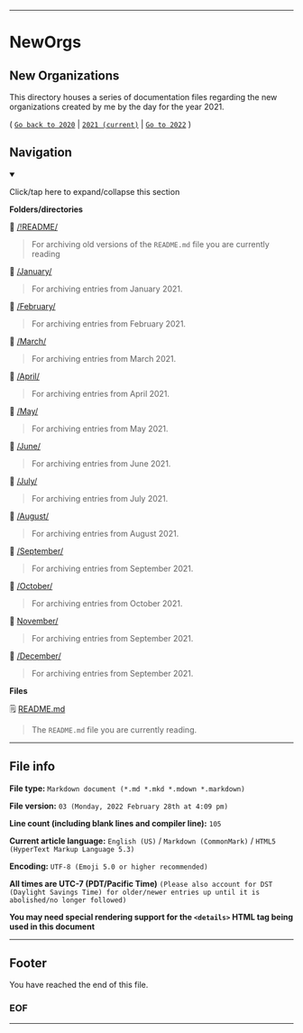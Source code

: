 
***

# NewOrgs

## New Organizations

This directory houses a series of documentation files regarding the new organizations created by me by the day for the year 2021.

( [`Go back to 2020`](/NewOrgs/2020/) | [`2021 (current)`](/NewOrgs/2021/) | [`Go to 2022`](/NewOrgs/2022/) )

## Navigation

<details open><summary><p lang="en">Click/tap here to expand/collapse this section</p></summary>

**Folders/directories**

📁 [/!README/](/NewOrgs/2021/!README/)

> For archiving old versions of the `README.md` file you are currently reading

📁 [/January/](/NewOrgs/2021/January/)

> For archiving entries from January 2021.

📁 [/February/](/NewOrgs/2021/February/)

> For archiving entries from February 2021.

📁 [/March/](/NewOrgs/2021/March/)

> For archiving entries from March 2021.

📁 [/April/](/NewOrgs/2021/April/)

> For archiving entries from April 2021.

📁 [/May/](/NewOrgs/2021/May/)

> For archiving entries from May 2021.

📁 [/June/](/NewOrgs/2021/June/)

> For archiving entries from June 2021.

📁 [/July/](/NewOrgs/2021/July/)

> For archiving entries from July 2021.

📁 [/August/](/NewOrgs/2021/August/)

> For archiving entries from August 2021.

📁 [/September/](/NewOrgs/2021/September/)

> For archiving entries from September 2021.

📁 [/October/](/NewOrgs/2021/October/)

> For archiving entries from October 2021.

📁 [November/](/NewOrgs/2021/November/)

> For archiving entries from September 2021.

📁 [/December/](/NewOrgs/2021/December/)

> For archiving entries from September 2021.

**Files**

🗒️ [README.md](/NewOrgs/2021/README.md)

> The `README.md` file you are currently reading.

</details>

***

## File info

**File type:** `Markdown document (*.md *.mkd *.mdown *.markdown)`

**File version:** `03 (Monday, 2022 February 28th at 4:09 pm)`

**Line count (including blank lines and compiler line):** `105`

**Current article language:** `English (US)` / `Markdown (CommonMark)` / `HTML5 (HyperText Markup Language 5.3)`

**Encoding:** `UTF-8 (Emoji 5.0 or higher recommended)`

**All times are UTC-7 (PDT/Pacific Time)** `(Please also account for DST (Daylight Savings Time) for older/newer entries up until it is abolished/no longer followed)`

**You may need special rendering support for the `<details>` HTML tag being used in this document**

***

## Footer

You have reached the end of this file.

### EOF

***
